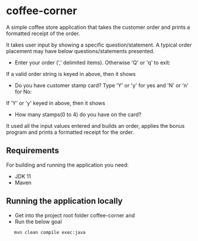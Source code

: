 # coffee-corner
A simple coffee store application that takes the customer order and prints a formatted receipt of the order.

It takes user input by showing a specific question/statement. 
A typical order placement may have below questions/statements presented.

* Enter your order (',' delimited items). Otherwise 'Q' or 'q' to exit:

If a valid order string is keyed in above, then it shows

* Do you have customer stamp card? Type 'Y' or 'y' for yes and 'N' or 'n' for No:

If 'Y' or 'y' keyed in above, then it shows

* How many stamps(0 to 4) do you have on the card?

It used all the input values entered and builds an order, applies the bonus program and prints a formatted 
receipt for the order.
## Requirements
For building and running the application you need:
- JDK 11
- Maven

## Running the application locally
 * Get into the project root folder coffee-corner and
 * Run the below goal
  ```
     mvn clean compile exec:java
  ```

